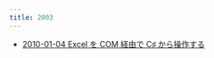 ```yaml
---
title: 2003
---
```



- [2010-01-04 Excel を COM 経由で C♯ から操作する](./../../../../../d/2010/01/04/Excel_を_COM_経由で_C♯_から操作する.md)




